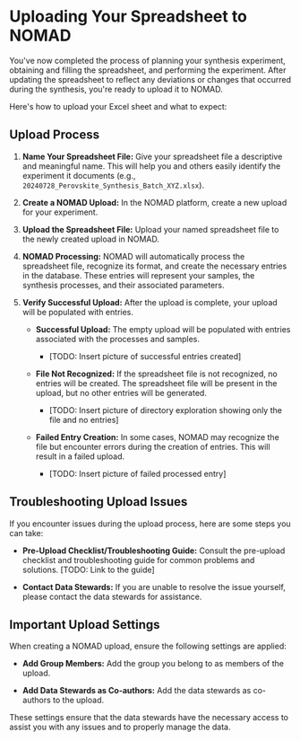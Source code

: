 # Uploading Your Spreadsheet to NOMAD

You've now completed the process of planning your synthesis experiment, obtaining and filling the spreadsheet, and performing the experiment. After updating the spreadsheet to reflect any deviations or changes that occurred during the synthesis, you're ready to upload it to NOMAD.

Here's how to upload your Excel sheet and what to expect:

## Upload Process

1. **Name Your Spreadsheet File:** Give your spreadsheet file a descriptive and meaningful name. This will help you and others easily identify the experiment it documents (e.g., `20240728_Perovskite_Synthesis_Batch_XYZ.xlsx`).

2. **Create a NOMAD Upload:** In the NOMAD platform, create a new upload for your experiment.

3. **Upload the Spreadsheet File:** Upload your named spreadsheet file to the newly created upload in NOMAD.

4. **NOMAD Processing:** NOMAD will automatically process the spreadsheet file, recognize its format, and create the necessary entries in the database. These entries will represent your samples, the synthesis processes, and their associated parameters.

5. **Verify Successful Upload:** After the upload is complete, your upload will be populated with entries.

    * **Successful Upload:** The empty upload will be populated with entries associated with the processes and samples.

        * \[TODO: Insert picture of successful entries created\]

    * **File Not Recognized:** If the spreadsheet file is not recognized, no entries will be created. The spreadsheet file will be present in the upload, but no other entries will be generated.

        * \[TODO: Insert picture of directory exploration showing only the file and no entries\]

    * **Failed Entry Creation:** In some cases, NOMAD may recognize the file but encounter errors during the creation of entries. This will result in a failed upload.

        * \[TODO: Insert picture of failed processed entry\]

## Troubleshooting Upload Issues

If you encounter issues during the upload process, here are some steps you can take:

* **Pre-Upload Checklist/Troubleshooting Guide:** Consult the pre-upload checklist and troubleshooting guide for common problems and solutions. \[TODO: Link to the guide\]

* **Contact Data Stewards:** If you are unable to resolve the issue yourself, please contact the data stewards for assistance.

## Important Upload Settings

When creating a NOMAD upload, ensure the following settings are applied:

  * **Add Group Members:** Add the group you belong to as members of the upload.

  * **Add Data Stewards as Co-authors:** Add the data stewards as co-authors to the upload.

These settings ensure that the data stewards have the necessary access to assist you with any issues and to properly manage the data.
